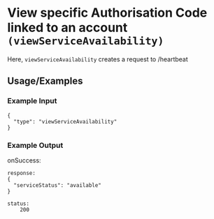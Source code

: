 # View specific Authorisation Code linked to an account `(viewServiceAvailability)`

Here, `viewServiceAvailability` creates a request to /heartbeat

## Usage/Examples

### Example Input

```
{
  "type": "viewServiceAvailability"
}
```

### Example Output

onSuccess:

```
response:
{
  "serviceStatus": "available"
}

status:
    200
```
